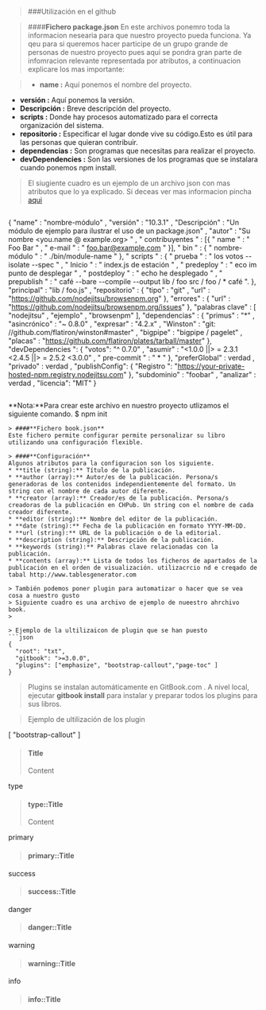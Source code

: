 > ###Utilización en el github

> ####**Fichero package.json**
  En este archivos ponemro toda la informacion nesearia para que nuestro
  proyecto pueda funciona. Ya qeu para si queremos hacer participe de un
  grupo grande de personas de nuestro proyecto pues aqui se pondra gran parte
  de infomracion relevante representada por atributos, a continuacion explicare
  los mas importante:
  
> * **name :** Aquí ponemos el nombre del proyecto.
* **versión :**  Aquí ponemos la versión.
* **Descripción :** Breve descripción del proyecto.
* **scripts :** Donde hay procesos automatizado para el correcta organización del sistema.
* **repositorio :** Especificar el lugar donde vive su código.Esto es útil para las personas que quieran contribuir.
* **dependencias :** Son programas que necesitas para realizar el proyecto.
* **devDependencies :** Son las versiones de los programas que se instalara cuando ponemos npm install.

> El siugiente cuadro es un ejemplo de un archivo json con mas atributos que lo ya 
explicado. Si deceas ver mas informacion pincha [aqui](https://docs.npmjs.com/files/package.json)

> ```json
{
  "name" : "nombre-módulo" , 
  "versión" : "10.3.1" , 
  "Descripción" : "Un módulo de ejemplo para ilustrar el uso de un package.json" , 
  "autor" : "Su nombre <you.name @ example.org> " , 
  " contribuyentes " : [{
   " name " : " Foo Bar " ,
   " e-mail " : " foo.bar@example.com " 
}], 
  " bin " : {
   " nombre-módulo " : " ./bin/module-name " 
}, 
  " scripts " : { 
    " prueba " : " los votos --isolate --spec " , 
    " Inicio " : " index.js de estación " , 
    " predeploy " : " eco im punto de desplegar " , 
    " postdeploy " : " echo he desplegado " , 
    " prepublish " : " café --bare --compile --output lib / foo src / foo / * café ".
  },
  "principal" : "lib / foo.js" , 
  "repositorio" : {
   "tipo" : "git" ,
   "url" : "https://github.com/nodejitsu/browsenpm.org" 
}, 
  "errores" : {
   "url" : "https://github.com/nodejitsu/browsenpm.org/issues" 
}, 
  "palabras clave" : [
   "nodejitsu" ,
   "ejemplo" ,
   "browsenpm" 
], 
  "dependencias" : { 
    "primus" : "*" , 
    "asincrónico" : "~ 0.8.0" , 
    "expresar" : "4.2.x" , 
    "Winston" : "git: //github.com/flatiron/winston#master" , 
    "bigpipe" : "bigpipe / pagelet" , 
    "placas" : "https://github.com/flatiron/plates/tarball/master"
  },
  "devDependencies ": { 
    "votos": "^ 0.7.0" , 
    "asumir" : "<1.0.0 ||> = 2.3.1 <2.4.5 ||> = 2.5.2 <3.0.0" , 
    " pre-commit " : " * "
  },
  "preferGlobal" : verdad , 
  "privado" : verdad , 
  "publishConfig": {
   "Registro ": "https://your-private-hosted-npm.registry.nodejitsu.com" 
}, 
  "subdominio" : "foobar" , 
  "analizar" : verdad , 
  "licencia": "MIT"
}
```
```
**Nota:**Para crear este archivo en nuestro proyecto utlizamos el siguiente comando.
   $ npm init
```
> ####**Fichero book.json**
Este fichero permite configurar permite personalizar su libro utilizando una configuración flexible.
    
> ####**Configuración**
Algunos atributos para la configuracion son los siguiente.
* **title (string):** Título de la publicación.
* **author (array):** Autor/es de la publicación. Persona/s generadoras de los contenidos independientemente del formato. Un string con el nombre de cada autor diferente.
* **creator (array):** Creador/es de la publicación. Persona/s creadoras de la publicación en CHPub. Un string con el nombre de cada creador diferente.
* **editor (string):** Nombre del editor de la publicación.
* **date (string):** Fecha de la publicación en formato YYYY-MM-DD.
* **url (string):** URL de la publicación o de la editorial.
* **description (string):** Descripción de la publicación.
* **keywords (string):** Palabras clave relacionadas con la publicación.
* **contents (array):** Lista de todos los ficheros de apartados de la publicación en el orden de visualización. utilizacrcio nd e creqado de tabal http://www.tablesgenerator.com

> También podemos poner plugin para automatizar o hacer que se vea cosa a nuestro gusto
> Siguiente cuadro es una archivo de ejemplo de nueestro ahrchivo book.
> 

> Ejemplo de la ultilizaicon de plugin que se han puesto
```json
{
  "root": "txt",
  "gitbook": ">=3.0.0",
  "plugins": ["emphasize", "bootstrap-callout","page-toc" ]
}
```
> Plugins se instalan automáticamente en GitBook.com . A nivel local, ejecutar 
**gitbook install** para instalar y preparar todos los plugins para sus libros.

> Ejemplo de ultilización de los plugin



[ "bootstrap-callout" ]

> #### Title
>
> Content

type
> #### type::Title
>
> Content

primary
> #### primary::Title
>       
> 

success
> #### success::Title
> 
> 

danger
> #### danger::Title
>
>

warning
> #### warning::Title
>
>

info
> #### info::Title
>
>